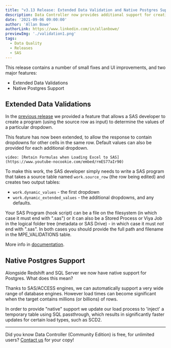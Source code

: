 ```yaml
---
title: "v3.13 Release: Extended Data Validation and Native Postgres Support"
description: Data Controller now provides additional support for creating dynamic cell dropdowns as well as native Postgres support.
date: '2021-09-06 09:00:00'
author: 'Allan Bowe'
authorLink: https://www.linkedin.com/in/allanbowe/
previewImg: './validation1.png'
tags:
  - Data Quality
  - Releases
  - SAS
---
```


This release contains a number of small fixes and UI improvements, and two major features:

* Extended Data Validations
* Native Postgres Support


## Extended Data Validations

In the [previous release](/3-12-four-new-data-management-features) we provided a feature that allows a SAS developer to create a program (using the source row as input) to determine the values of a particular dropdown.

This feature has now been extended, to allow the response to contain dropdowns for other cells in the same row.  Default values can also be provided for each additional dropdown.

`video: [Retain Formulas when Loading Excel to SAS](https://www.youtube-nocookie.com/embed/rmES77aIr90)`

To make this work, the SAS developer simply needs to write a SAS program that takes a source table named `work.source_row` (the row being edited) and creates two output tables:

* `work.dynamic_values` - the first dropdown
* `work.dynamic_extended_values` - the additional dropdowns, and any defaults.

Your SAS Program (hook script) can be a file on the filesystem (in which case it must end with ".sas") or it can also be a Stored Process or Viya Job in the logical folder tree (metadata or SAS Drive) - in which case it must _not_ end with ".sas".  In both cases you should provide the full path and filename in the MPE_VALIDATIONS table.

More info in [documentation](https://docs.datacontroller.io/dynamic-cell-dropdown).

## Native Postgres Support

Alongside Redshift and SQL Server we now have native support for Postgres.  What does this mean?

Thanks to SAS/ACCESS engines, we can automatically support a very wide range of database engines.  However load times can become significant when the target contains millions (or billions) of rows.

In order to provide "native" support we update our load process to 'inject' a temporary table using SQL passthrough, which results in significantly faster updates for certain load types, such as SCD2.

<hr>

Did you know Data Controller (Community Edition) is free, for unlimited users? [Contact us](/contact) for your copy!
